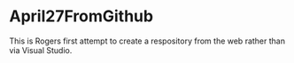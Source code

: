 # April27FromGithub
This is Rogers first attempt to create a respository from the web rather than via Visual Studio.
